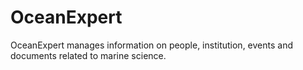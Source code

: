 # OceanExpert
OceanExpert manages information on people, institution, events and documents related to marine science.
